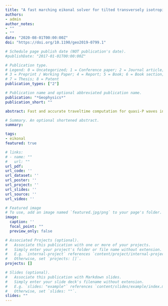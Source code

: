 ```yaml
---
title: "A fast marching eikonal solver for tilted transversely isotropic media"
authors:
- admin
author_notes:
- ""
- ""
date: "2020-08-01T00:00:00Z"
doi: "https://doi.org/10.1190/geo2019-0799.1"

# Schedule page publish date (NOT publication's date).
#publishDate: "2017-01-01T00:00:00Z"

# Publication type.
# Legend: 0 = Uncategorized; 1 = Conference paper; 2 = Journal article;
# 3 = Preprint / Working Paper; 4 = Report; 5 = Book; 6 = Book section;
# 7 = Thesis; 8 = Patent
publication_types: ["2"]

# Publication name and optional abbreviated publication name.
publication: "*Geophysics*"
publication_short: ""

abstract: Fast and accurate traveltime computation for quasi-P waves in anisotropic media is an essential ingredient of many seismic processing and interpretation applications such as Kirchhoff modeling and migration, microseismic source localization, traveltime tomography, etc. Fast sweeping methods are widely used for solving the anisotropic eikonal equation due to their flexibility for solving general equations compared to the fast marching method. However, it has been observed that fast sweeping can be much less efficient than fast marching for models with curved characteristics and practical grid sizes. By representing a tilted transversely isotropic (TTI) equation as a sequence of elliptically isotropic (EI) eikonal equations, we show that the fast marching algorithm can be used to compute fast and accurate traveltimes for TTI media. The tilt angle is absorbed into the description of the effective EI model and, therefore, the proposed approach does not compromise on the solution accuracy. Through tests on benchmark synthetic models, we test the proposed fast marching algorithm and show considerable improvement in accuracy by using factorization and second-order finite-difference stencil. The proposed methodology opens door to the possibility of using fast marching algorithm for a wider class of anisotropic eikonal equations.

# Summary. An optional shortened abstract.
summary:

tags:
- eikonal
featured: true

# links:
# - name: ""
#   url: ""
url_pdf:
url_code: ''
url_dataset: ''
url_poster: ''
url_project: ''
url_slides: ''
url_source: ''
url_video: ''

# Featured image
# To use, add an image named `featured.jpg/png` to your page's folder.
image:
  caption: ''
  focal_point: ""
  preview_only: false

# Associated Projects (optional).
#   Associate this publication with one or more of your projects.
#   Simply enter your project's folder or file name without extension.
#   E.g. `internal-project` references `content/project/internal-project/index.md`.
#   Otherwise, set `projects: []`.
projects: []

# Slides (optional).
#   Associate this publication with Markdown slides.
#   Simply enter your slide deck's filename without extension.
#   E.g. `slides: "example"` references `content/slides/example/index.md`.
#   Otherwise, set `slides: ""`.
slides: ""
---
```

